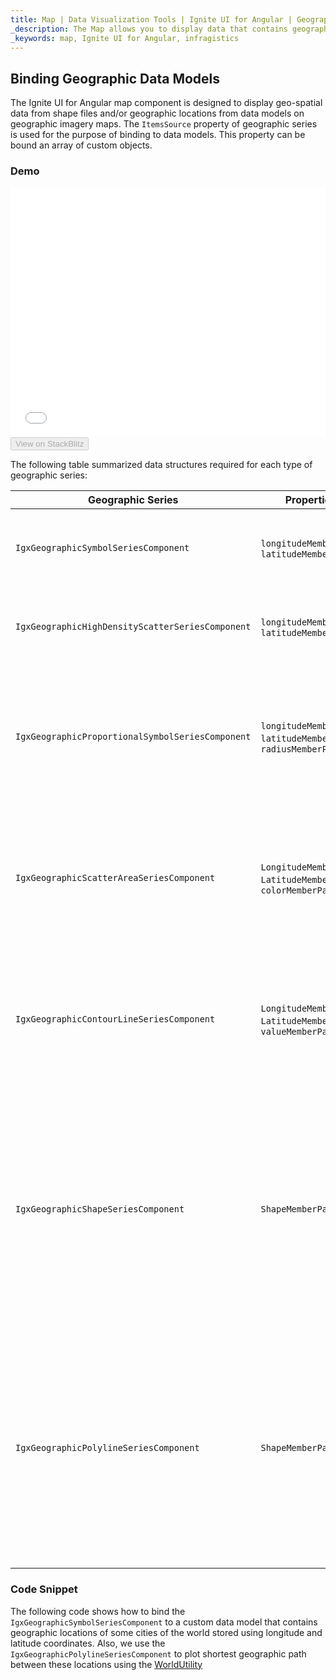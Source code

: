 ```yaml
---
title: Map | Data Visualization Tools | Ignite UI for Angular | Geographic Data Models | Infragistics
_description: The Map allows you to display data that contains geographic locations from view models or geo-spatial data loaded from shape files on geographic imagery maps.View the demo, dependencies, usage and toolbar for more information.
_keywords: map, Ignite UI for Angular, infragistics
---
```


## Binding Geographic Data Models

The Ignite UI for Angular map component is designed to display geo-spatial data from shape files and/or geographic locations from data models on geographic imagery maps. The `ItemsSource` property of geographic series is used for the purpose of binding to data models. This property can be bound an array of custom objects.

### Demo

<div class="sample-container loading" style="height: 400px">
    <iframe id="geo-map-binding-data-model-iframe" src='{environment:demosBaseUrl}/maps/geo-map-binding-data-model' width="100%" height="100%" seamless frameBorder="0" onload="onXPlatSampleIframeContentLoaded(this);"></iframe>
</div>
<div>
    <button data-localize="stackblitz" disabled class="stackblitz-btn"   data-iframe-id="geo-map-binding-data-model-iframe" data-demos-base-url="{environment:demosBaseUrl}">View on StackBlitz
    </button>
</div>

<div class="divider--half"></div>

The following table summarized data structures required for each type of geographic series:

| Geographic Series                                | Properties                                                      | Description                                                                                                                                                                                        |
| ------------------------------------------------ | --------------------------------------------------------------- | -------------------------------------------------------------------------------------------------------------------------------------------------------------------------------------------------- |
| `IgxGeographicSymbolSeriesComponent`             | `longitudeMemberPath`, `latitudeMemberPath`                     | Specifies names of 2 numeric longitude and latitude coordinates                                                                                                                                    |
| `IgxGeographicHighDensityScatterSeriesComponent` | `longitudeMemberPath`, `latitudeMemberPath`                     | Specifies names of 2 numeric longitude and latitude coordinates                                                                                                                                    |
| `IgxGeographicProportionalSymbolSeriesComponent` | `longitudeMemberPath`, `latitudeMemberPath`, `radiusMemberPath` | Specifies names of 2 numeric longitude and latitude coordinates and 1 numeric column for size/radius of symbols                                                                                    |
| `IgxGeographicScatterAreaSeriesComponent`        | `LongitudeMemberPath`, `LatitudeMemberPath`, `colorMemberPath`  | Specifies names of 2 numeric longitude and latitude coordinates and 1 numeric column for triangulation of values                                                                                   |
| `IgxGeographicContourLineSeriesComponent`        | `LongitudeMemberPath`, `LatitudeMemberPath`, `valueMemberPath`  | Specifies names of 2 numeric longitude and latitude coordinates and 1 numeric column for triangulation of values                                                                                   |
| `IgxGeographicShapeSeriesComponent`              | `ShapeMemberPath`                                               | Specifies the name of data column of `ItemsSource` items that contains the geographic points of shapes. This property must be mapped to an array of arrays of objects with x and y properties.     |
| `IgxGeographicPolylineSeriesComponent`           | `ShapeMemberPath`                                               | Specifies the name of data column of `ItemsSource` items that contains the geographic coordinates of lines. This property must be mapped to an array of arrays of objects with x and y properties. |

### Code Snippet

The following code shows how to bind the `IgxGeographicSymbolSeriesComponent` to a custom data model that contains geographic locations of some cities of the world stored using longitude and latitude coordinates. Also, we use the `IgxGeographicPolylineSeriesComponent` to plot shortest geographic path between these locations using the [WorldUtility](map_resources_world_util.md)
